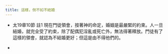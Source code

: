 ```yaml
---
title: 這樣，倒不如不結婚
---
```


- 太19章10節 註1
現在門徒領會，按著神的命定，婚姻是最嚴緊的約束。人一旦結婚，就完全受了約束，除了配偶犯淫亂或死亡外，無法得著釋放。門徒有了這樣的領會，就認為不結婚更好；但這是由不得他們的。

- 
